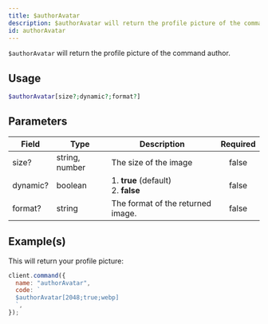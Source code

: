 ```yaml
---
title: $authorAvatar
description: $authorAvatar will return the profile picture of the command author.
id: authorAvatar
---
```


`$authorAvatar` will return the profile picture of the command author.

## Usage

```php
$authorAvatar[size?;dynamic?;format?]
```

## Parameters

| Field    | Type           | Description                               | Required |
| -------- | -------------- | ----------------------------------------- | :------: |
| size?    | string, number | The size of the image                     |  false   |
| dynamic? | boolean        | 1. **true** (default) <br /> 2. **false** |  false   |
| format?  | string         | The format of the returned image.         |  false   |

## Example(s)

This will return your profile picture:

```javascript
client.command({
  name: "authorAvatar",
  code: `
  $authorAvatar[2048;true;webp]
  `,
});
```
